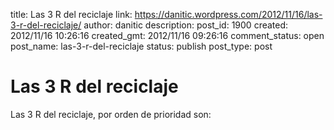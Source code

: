 title: Las 3 R del reciclaje
link: https://danitic.wordpress.com/2012/11/16/las-3-r-del-reciclaje/
author: danitic
description: 
post_id: 1900
created: 2012/11/16 10:26:16
created_gmt: 2012/11/16 09:26:16
comment_status: open
post_name: las-3-r-del-reciclaje
status: publish
post_type: post

# Las 3 R del reciclaje

Las 3 R del reciclaje, por orden de prioridad son: